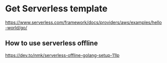 
# Get Serverless template

https://www.serverless.com/framework/docs/providers/aws/examples/hello-world/go/

## How to use serverless offline

https://dev.to/nmk/serverless-offline-golang-setup-11lp

